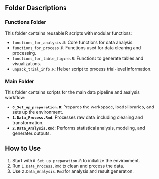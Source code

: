 ## **Folder Descriptions**

### **Functions Folder**
This folder contains reusable R scripts with modular functions:
- `functions_for_analysis.R`: Core functions for data analysis.
- `functions_for_process.R`: Functions used for data cleaning and processing.
- `functions_for_table_figure.R`: Functions to generate tables and visualizations.
- `unpack_trial_info.R`: Helper script to process trial-level information.

### **Main Folder**
This folder contains scripts for the main data pipeline and analysis workflow:
- **`0_Set_up_preparation.R`**: Prepares the workspace, loads libraries, and sets up the environment.
- **`1.Data_Process.Rmd`**: Processes raw data, including cleaning and transformation.
- **`2.Data_Analysis.Rmd`**: Performs statistical analysis, modeling, and generates outputs.

## **How to Use**
1. Start with `0_Set_up_preparation.R` to initialize the environment.
2. Run `1.Data_Process.Rmd` to clean and process the data.
3. Use `2.Data_Analysis.Rmd` for analysis and result generation.
